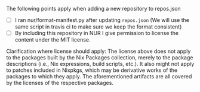 The following points apply when adding a new repository to repos.json

- [ ] I ran nur/format-manifest.py after updating `repos.json` (We will use the same script in travis ci to make sure we keep the format consistent)
- [ ] By including this repository in NUR I give permission to license the
content under the MIT license.

Clarification where license should apply:
The license above does not apply to the packages built by the
Nix Packages collection, merely to the package descriptions (i.e., Nix
expressions, build scripts, etc.).  It also might not apply to patches
included in Nixpkgs, which may be derivative works of the packages to
which they apply. The aforementioned artifacts are all covered by the
licenses of the respective packages.
